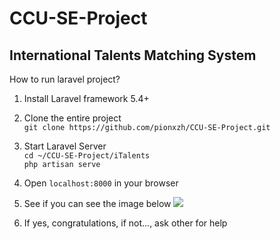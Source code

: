 # CCU-SE-Project
## International Talents Matching System

How to run laravel project?

1. Install Laravel framework 5.4+
2. Clone the entire project <br>
   `git clone https://github.com/pionxzh/CCU-SE-Project.git`
3. Start Laravel Server<br>
`cd ~/CCU-SE-Project/iTalents`<br>
`php artisan serve`
4. Open `localhost:8000` in your browser

5. See if you can see the image below
![](https://i.imgur.com/O7SpvV7.png)

6. If yes, congratulations, if not..., ask other for help
